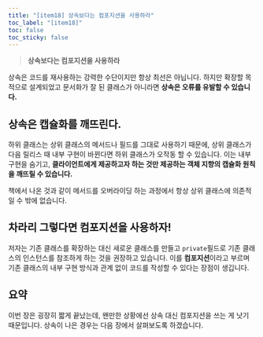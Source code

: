 ```yaml
---
title: "[item18] 상속보다는 컴포지션을 사용하라"
toc_label: "[item18]"
toc: false
toc_sticky: false
---
```


> **상속보다는 컴포지션을 사용하라**

상속은 코드를 재사용하는 강력한 수단이지만 항상 최선은 아닙니다. 하지만 확장할 목적으로 설계되었고 문서화가 잘 된 클래스가 아니라면 **상속은 오류를 유발할 수 있습니다.**

## 상속은 캡슐화를 깨뜨린다.
하위 클래스는 상위 클래스의 메서드나 필드를 그대로 사용하기 때문에, 상위 클래스가 다음 릴리스 때 내부 구현이 바뀐다면 하위 클래스가 오작동 할 수 있습니다. 이는 내부 구현을 숨기고, **클라이언트에게 제공하고자 하는 것만 제공하는 객체 지향의 캡슐화 원칙을 깨뜨릴 수 있습니다.** 

책에서 나온 것과 같이 메서드를 오버라이딩 하는 과정에서 항상 상위 클래스에 의존적일 수 밖에 없습니다.

## 차라리 그렇다면 컴포지션을 사용하자!
저자는 기존 클래스를 확장하는 대신 새로운 클래스를 만들고 `private`필드로 기존 클래스의 인스턴스를 참조하게 하는 것을 권장하고 있습니다. 이를 **컴포지션**이라고 부르며 기존 클래스의 내부 구현 방식과 관계 없이 코드를 작성할 수 있다는 장점이 생깁니다.

## 요약
이번 장은 굉장히 짧게 끝났는데, 왠만한 상황에선 상속 대신 컴포지션을 쓰는 게 낫기 때문입니다. 상속이 나은 경우는 다음 장에서 살펴보도록 하겠습니다.